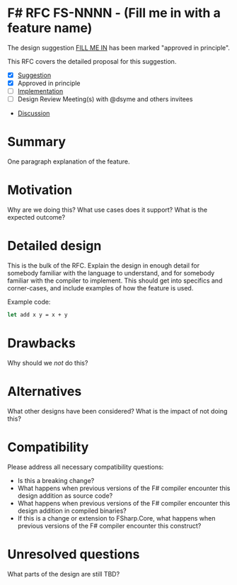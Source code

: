 # F# RFC FS-NNNN - (Fill me in with a feature name)

The design suggestion [FILL ME IN](https://github.com/fsharp/fslang-suggestions/issues/fill-me-in) has been marked "approved in principle".

This RFC covers the detailed proposal for this suggestion.

- [x] [Suggestion](https://github.com/fsharp/fslang-suggestions/issues/FILL-ME-IN)
- [x] Approved in principle
- [ ] [Implementation](https://github.com/dotnet/fsharp/pull/FILL-ME-IN)
- [ ] Design Review Meeting(s) with @dsyme and others invitees
- [Discussion](https://github.com/fsharp/fslang-design/discussions/FILL-ME-IN)

# Summary

One paragraph explanation of the feature.

# Motivation

Why are we doing this? What use cases does it support? What is the expected outcome?

# Detailed design

This is the bulk of the RFC. Explain the design in enough detail for somebody familiar
with the language to understand, and for somebody familiar with the compiler to implement.
This should get into specifics and corner-cases, and include examples of how the feature is used.

Example code:

```fsharp
let add x y = x + y
```

# Drawbacks

Why should we *not* do this?

# Alternatives

What other designs have been considered? What is the impact of not doing this?

# Compatibility

Please address all necessary compatibility questions:

* Is this a breaking change?
* What happens when previous versions of the F# compiler encounter this design addition as source code?
* What happens when previous versions of the F# compiler encounter this design addition in compiled binaries?
* If this is a change or extension to FSharp.Core, what happens when previous versions of the F# compiler encounter this construct?


# Unresolved questions

What parts of the design are still TBD?
